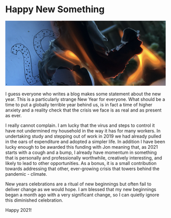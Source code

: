 # Happy New Something

![burning paper](/images/burn2020.png)

I guess everyone who writes a blog makes some statement about the new year. This is a particularly strange New Year for everyone. What should be a time to put a globally terrible year behind us, is in fact a time of higher anxiety and a reality check that the crisis we face is as real and as present as ever.

I really cannot complain. I am lucky that the virus and steps to control it have not undermined my household in the way it has for many workers. In undertaking study and stepping out of work in 2019 we had already pulled in the oars of expenditure and adopted a simpler life. In addition I have been lucky enough to be awarded this funding with Jon meaning that, as 2021 starts with a cough and a bump, I already have momentum in something that is personally and professionally worthwhile, creatively interesting, and likely to lead to other opportunities. As a bonus, it is a small contribution towards addressing that other, ever-growing crisis that towers behind the pandemic - climate.

New years celebrations are a ritual of new beginnings but often fail to deliver change as we would hope.  I am blessed that my new beginnings began a month ago with a very significant change, so I can quietly ignore this diminished celebration.

Happy 2021! 
